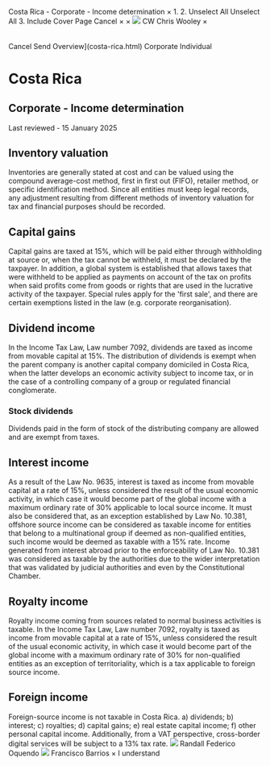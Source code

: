 Costa Rica - Corporate - Income determination
×
1.
2.
Unselect All
Unselect All
3.
Include Cover Page
Cancel
×
×
![](-/media/world-wide-tax-summaries/attachments/global---chris-wooley.ashx%3Frev=ac5e5f3223b34096b1afc2a6009c7320&revision=ac5e5f32-23b3-4096-b1af-c2a6009c7320&hash=859B7ADC84DC2CBEC9760E9E6EE7DE6D0A8BFCDF)
CW
Chris Wooley
×
######
Cancel
Send
Overview](costa-rica.html)
Corporate
Individual
# Costa Rica
## Corporate - Income determination
Last reviewed - 15 January 2025
## Inventory valuation
Inventories are generally stated at cost and can be valued using the compound average-cost method, first in first out (FIFO), retailer method, or specific identification method. Since all entities must keep legal records, any adjustment resulting from different methods of inventory valuation for tax and financial purposes should be recorded.
## Capital gains
Capital gains are taxed at 15%, which will be paid either through withholding at source or, when the tax cannot be withheld, it must be declared by the taxpayer. In addition, a global system is established that allows taxes that were withheld to be applied as payments on account of the tax on profits when said profits come from goods or rights that are used in the lucrative activity of the taxpayer.
Special rules apply for the 'first sale', and there are certain exemptions listed in the law (e.g. corporate reorganisation).
## Dividend income
In the Income Tax Law, Law number 7092, dividends are taxed as income from movable capital at 15%. The distribution of dividends is exempt when the parent company is another capital company domiciled in Costa Rica, when the latter develops an economic activity subject to income tax, or in the case of a controlling company of a group or regulated financial conglomerate.
### **Stock dividends**
Dividends paid in the form of stock of the distributing company are allowed and are exempt from taxes.
## Interest income
As a result of the Law No. 9635, interest is taxed as income from movable capital at a rate of 15%, unless considered the result of the usual economic activity, in which case it would become part of the global income with a maximum ordinary rate of 30% applicable to local source income.
It must also be considered that, as an exception established by Law No. 10.381, offshore source income can be considered as taxable income for entities that belong to a multinational group if deemed as non-qualified entities, such income would be deemed as taxable with a 15% rate.
Income generated from interest abroad prior to the enforceability of Law No. 10.381 was considered as taxable by the authorities due to the wider interpretation that was validated by judicial authorities and even by the Constitutional Chamber.
## Royalty income
Royalty income coming from sources related to normal business activities is taxable.
In the Income Tax Law, Law number 7092, royalty is taxed as income from movable capital at a rate of 15%, unless considered the result of the usual economic activity, in which case it would become part of the global income with a maximum ordinary rate of 30% for non-qualified entities as an exception of territoriality, which is a tax applicable to foreign source income.
## Foreign income
Foreign-source income is not taxable in Costa Rica.
a) dividends;
b) interest;
c) royalties;
d) capital gains;
e) real estate capital income;
f) other personal capital income.
Additionally, from a VAT perspective, cross-border digital services will be subject to a 13% tax rate.
![](-/media/world-wide-tax-summaries/costaricarandall-federico-oquendocosta-rica--randall-oquendojpg20240708095739494.ashx%3Frev=405635e892c846108cdf2cbb750b43c1&revision=405635e8-92c8-4610-8cdf-2cbb750b43c1&hash=AF6ED23D2AF091FFD748F947CAD442E5D2C5319E)
Randall Federico Oquendo
![](-/media/world-wide-tax-summaries/20230809133135116.ashx%3Frev=d60cb4f807bc4836915dfb1be4f2d262&revision=d60cb4f8-07bc-4836-915d-fb1be4f2d262&hash=7C2536AC53B3BB3B9ADA3C84F7DA8DFAD265CCC4)
Francisco Barrios
×
I understand